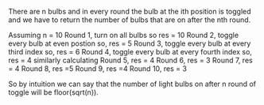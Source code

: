 There are n bulbs and in every round the bulb at the ith position is toggled and we have to return the number of bulbs that are on after the nth round.

Assuming  n = 10
Round 1, turn on all bulbs so res = 10
Round 2, toggle every bulb at even postion so, res = 5
Round 3, toggle every bulb at every third index so, res = 6
Round 4, toggle every bulb at every fourth index so, res = 4
similarly calculating 
Round 5, res = 4
Round 6, res = 3
Round 7, res = 4
Round 8, res =5
Round 9, res =4
Round 10, res = 3

So by intuition we can say that the number of light bulbs on after n round of toggle will be floor(sqrt(n)).